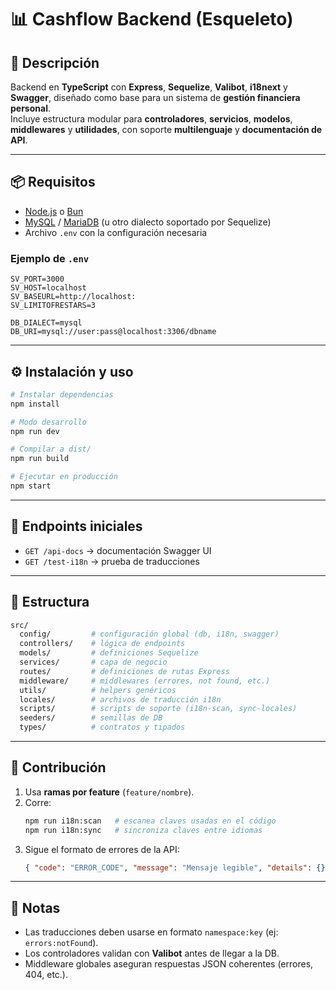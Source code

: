 # 📊 Cashflow Backend (Esqueleto)

## 🚀 Descripción

Backend en **TypeScript** con **Express**, **Sequelize**, **Valibot**, **i18next** y **Swagger**, diseñado como base para un sistema de **gestión financiera personal**.  
Incluye estructura modular para **controladores**, **servicios**, **modelos**, **middlewares** y **utilidades**, con soporte **multilenguaje** y **documentación de API**.

---

## 📦 Requisitos

- [Node.js](https://nodejs.org/) o [Bun](https://bun.sh/)
- [MySQL](https://www.mysql.com/) / [MariaDB](https://mariadb.org/) (u otro dialecto soportado por Sequelize)
- Archivo `.env` con la configuración necesaria

### Ejemplo de `.env`

```env
SV_PORT=3000
SV_HOST=localhost
SV_BASEURL=http://localhost:
SV_LIMITOFRESTARS=3

DB_DIALECT=mysql
DB_URI=mysql://user:pass@localhost:3306/dbname
```

---

## ⚙️ Instalación y uso

```bash
# Instalar dependencias
npm install

# Modo desarrollo
npm run dev

# Compilar a dist/
npm run build

# Ejecutar en producción
npm start
```

---

## 📑 Endpoints iniciales

- `GET /api-docs` → documentación Swagger UI
- `GET /test-i18n` → prueba de traducciones

---

## 📂 Estructura

```bash
src/
  config/         # configuración global (db, i18n, swagger)
  controllers/    # lógica de endpoints
  models/         # definiciones Sequelize
  services/       # capa de negocio
  routes/         # definiciones de rutas Express
  middleware/     # middlewares (errores, not found, etc.)
  utils/          # helpers genéricos
  locales/        # archivos de traducción i18n
  scripts/        # scripts de soporte (i18n-scan, sync-locales)
  seeders/        # semillas de DB
  types/          # contratos y tipados
```

---

## 🤝 Contribución

1. Usa **ramas por feature** (`feature/nombre`).
2. Corre:
   ```bash
   npm run i18n:scan   # escanea claves usadas en el código
   npm run i18n:sync   # sincroniza claves entre idiomas
   ```
3. Sigue el formato de errores de la API:
   ```json
   { "code": "ERROR_CODE", "message": "Mensaje legible", "details": {} }
   ```

---

## 📝 Notas

- Las traducciones deben usarse en formato `namespace:key` (ej: `errors:notFound`).
- Los controladores validan con **Valibot** antes de llegar a la DB.
- Middleware globales aseguran respuestas JSON coherentes (errores, 404, etc.).

